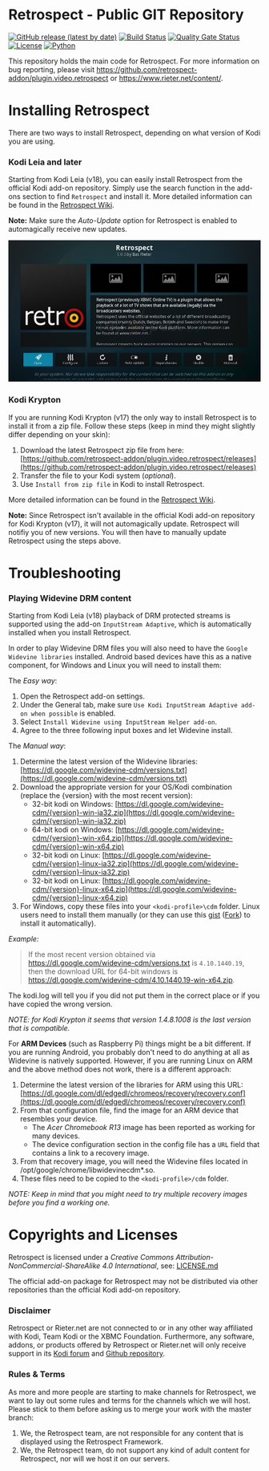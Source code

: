 # Retrospect - Public GIT Repository #
[![GitHub release (latest by date)](https://img.shields.io/github/v/release/retrospect-addon/plugin.video.retrospect)](https://github.com/retrospect-addon/plugin.video.retrospect/releases)
[![Build Status](https://travis-ci.com/retrospect-addon/plugin.video.retrospect.svg?branch=master)](https://travis-ci.com/retrospect-addon/plugin.video.retrospect)
[![Quality Gate Status](https://sonarcloud.io/api/project_badges/measure?project=retrospect-addon:plugin.video.retrospect&metric=alert_status)](https://sonarcloud.io/dashboard?id=retrospect-addon:plugin.video.retrospect)
[![License](https://img.shields.io/badge/license-cc_by--nc--sa-brightgreen)](https://github.com/retrospect-addon/plugin.video.retrospect/blob/master/LICENSE.md)
[![Python](https://img.shields.io/badge/python-2.7%20%7C%203.6-blue)](https://kodi.tv/article/attention-addon-developers-migration-python-3)

This repository holds the main code for Retrospect. For more information on bug reporting, please visit https://github.com/retrospect-addon/plugin.video.retrospect or https://www.rieter.net/content/.

# Installing Retrospect #
There are two ways to install Retrospect, depending on what version of Kodi you are using.

### Kodi Leia and later
Starting from Kodi Leia (v18), you can easily install Retrospect from the official Kodi add-on repository. Simply use the search function in the add-ons section to find `Retrospect` and install it. More detailed information can be found in the [Retrospect Wiki](https://github.com/retrospect-addon/plugin.video.retrospect/wiki/Installation).

**Note:** Make sure the _Auto-Update_ option for Retrospect is enabled to automagically receive new updates.

![alt text](./plugin.video.retrospect/resources/media/retrospect01.jpg "The Retrospect information screen")

### Kodi Krypton    
If you are running Kodi Krypton (v17) the only way to install Retrospect is to install it from a zip file. Follow these steps (keep in mind they might slightly differ depending on your skin):
1. Download the latest Retrospect zip file from here: [https://github.com/retrospect-addon/plugin.video.retrospect/releases](https://github.com/retrospect-addon/plugin.video.retrospect/releases)
1. Transfer the file to your Kodi system (_optional_).
1. Use `Install from zip file` in Kodi to install Retrospect.

More detailed information can be found in the [Retrospect Wiki](https://github.com/retrospect-addon/plugin.video.retrospect/wiki/Installation).

**Note:** Since Retrospect isn't available in the official Kodi add-on repository for Kodi Krypton (v17), it will not automagically update. Retrospect will notifiy you of new versions. You will then have to manually update Retrospect using the steps above.

# Troubleshooting #

### Playing Widevine DRM content ###
Starting from Kodi Leia (v18) playback of DRM protected streams is supported using the add-on `InputStream Adaptive`, which is automatically installed when you install Retrospect.

In order to play Widevine DRM files you will also need to have the `Google Widevine libraries` installed. Android based devices have this as a native component, for Windows and Linux you will need to install them:

The _Easy way_:

1. Open the Retrospect add-on settings.
1. Under the General tab, make sure `Use Kodi InputStream Adaptive add-on when possible` is enabled.
1. Select `Install Widevine using InputStream Helper add-on`.
1. Agree to the three following input boxes and let Widevine install.

The _Manual way_:

1. Determine the latest version of the Widevine libraries: [https://dl.google.com/widevine-cdm/versions.txt](https://dl.google.com/widevine-cdm/versions.txt)
1. Download the appropriate version for your OS/Kodi combination (replace the {version} with the most recent version):
    * 32-bit kodi on Windows: [https://dl.google.com/widevine-cdm/{version}-win-ia32.zip](https://dl.google.com/widevine-cdm/{version}-win-ia32.zip)
    * 64-bit kodi on Windows: [https://dl.google.com/widevine-cdm/{version}-win-x64.zip](https://dl.google.com/widevine-cdm/{version}-win-x64.zip)
    * 32-bit kodi on Linux: [https://dl.google.com/widevine-cdm/{version}-linux-ia32.zip](https://dl.google.com/widevine-cdm/{version}-linux-ia32.zip)
    * 32-bit kodi on Linux: [https://dl.google.com/widevine-cdm/{version}-linux-x64.zip](https://dl.google.com/widevine-cdm/{version}-linux-x64.zip)
1. For Windows, copy these files into your `<kodi-profile>\cdm` folder. Linux users need to install them manually (or they can use this [gist](https://gist.github.com/ruario/3c873d43eb20553d5014bd4d29fe37f1) ([Fork](https://gist.github.com/basrieter/44a463a97a60958c36435d54d50debb4)) to install it automatically).

_Example:_
> If the most recent version obtained via https://dl.google.com/widevine-cdm/versions.txt is `4.10.1440.19`, then the download URL for 64-bit windows is https://dl.google.com/widevine-cdm/4.10.1440.19-win-x64.zip.

The kodi.log will tell you if you did not put them in the correct place or if you have copied the wrong version.

_NOTE: for Kodi Krypton it seems that version 1.4.8.1008 is the last version that is compatible._

For **ARM Devices** (such as Raspberry Pi) things might be a bit different. If you are running Android, you probably don't need to do anything at all as Widevine is natively supported. However, if you are running Linux on ARM and the above method does not work, there is a different approach:

1. Determine the latest version of the libraries for ARM using this URL: [https://dl.google.com/dl/edgedl/chromeos/recovery/recovery.conf](https://dl.google.com/dl/edgedl/chromeos/recovery/recovery.conf)
1. From that configuration file, find the image for an ARM device that resembles your device. 
    * The *Acer Chromebook R13* image has been reported as working for many devices.
    * The device configuration section in the config file has a `URL` field that contains a link to a recovery image.
1. From that recovery image, you will need the Widevine files located in /opt/google/chrome/libwidevinecdm*.so.
1. These files need to be copied to the `<kodi-profile>/cdm` folder.

_NOTE: Keep in mind that you might need to try multiple recovery images before you find a working one._ 

# Copyrights and Licenses #
Retrospect is licensed under a _Creative Commons Attribution-NonCommercial-ShareAlike 4.0 International_, see: [LICENSE.md](./LICENSE.md)

The official add-on package for Retrospect may not be distributed via other repositories than the official Kodi add-on repository.

### Disclaimer ###
Retrospect or Rieter.net are not connected to or in any other way affiliated with Kodi, Team Kodi or the XBMC Foundation. Furthermore, any software, addons, or products offered by Retrospect or Rieter.net will only receive support in its [Kodi forum](https://forum.kodi.tv/showthread.php?tid=25522) and [Github repository](https://github.com/retrospect-addon/plugin.video.retrospect).

### Rules & Terms ###
As more and more people are starting to make channels for Retrospect, we want to lay out some rules and terms for the channels which we will host. Please stick to them before asking us to merge your work with the master branch:

1. We, the Retrospect team, are not responsible for any content that is displayed using the Retrospect Framework.
1. We, the Retrospect team, do not support any kind of adult content for Retrospect, nor will we host it on our servers.
